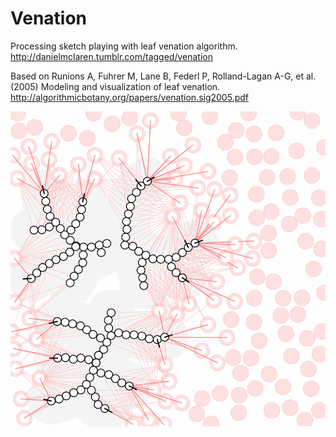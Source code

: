 Venation
========
Processing sketch playing with leaf venation algorithm.
http://danielmclaren.tumblr.com/tagged/venation

Based on Runions A, Fuhrer M, Lane B, Federl P, Rolland-Lagan A-G, et al. (2005) Modeling and visualization of leaf venation.
http://algorithmicbotany.org/papers/venation.sig2005.pdf

![render.png](https://raw.githubusercontent.com/danielgm/Venation/master/render.png)
